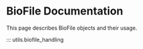 # BioFile Documentation
This page describes BioFile objects and their usage.

::: utils.biofile_handling